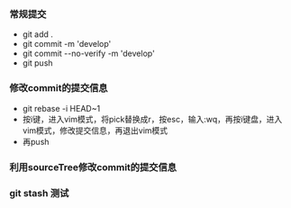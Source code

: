 ### 常规提交
- git add .
- git commit -m 'develop'
- git commit --no-verify -m 'develop'
- git push

### 修改commit的提交信息
- git rebase -i HEAD~1
- 按i键，进入vim模式，将pick替换成r，按esc，输入:wq，再按i键盘，进入vim模式，修改提交信息，再退出vim模式
- 再push

### 利用sourceTree修改commit的提交信息

### git stash 测试


